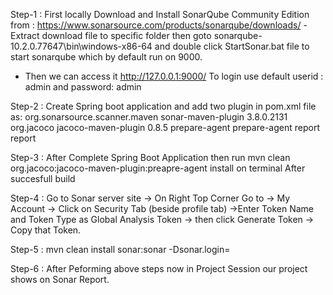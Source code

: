 Step-1 : First locally Download and Install SonarQube Community Edition from : https://www.sonarsource.com/products/sonarqube/downloads/
-Extract download file to specific folder then goto sonarqube-10.2.0.77647\bin\windows-x86-64 and double click StartSonar.bat file to start sonarqube
which by default run on 9000.
- Then we can access it http://127.0.0.1:9000/
To login use default userid : admin and password: admin

Step-2 : Create Spring boot application and add two plugin in pom.xml file as:
<plugin>
<groupId>org.sonarsource.scanner.maven</groupId>
<artifactId>sonar-maven-plugin</artifactId>
<version>3.8.0.2131</version>
</plugin>
<plugin>
<groupId>org.jacoco</groupId>
<artifactId>jacoco-maven-plugin</artifactId>
<version>0.8.5</version>
<executions>
<execution>
<id>prepare-agent</id>
<goals>
<goal>prepare-agent</goal>
</goals>
</execution>
<execution>
<id>report</id>
<goals>
<goal>report</goal>
</goals>
</execution>
</executions>
</plugin>

Step-3 : After Complete Spring Boot Application then run mvn clean org.jacoco:jacoco-maven-plugin:preapre-agent install on terminal
After succesfull build

Step-4 : Go to Sonar server site -> On Right Top Corner Go to -> My Account -> Click on Security Tab (beside profile tab)
->Enter Token Name and Token Type as Global Analysis Token -> then click Generate Token -> Copy that Token.

Step-5 : mvn clean install sonar:sonar -Dsonar.login=<Paste That Token Here>

Step-6 : After Peforming above steps now in Project Session our project shows on Sonar Report.